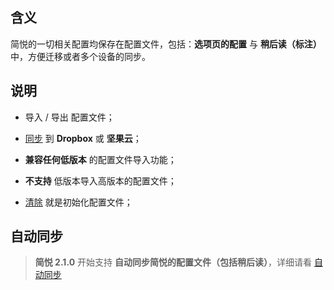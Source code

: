 含义
--

简悦的一切相关配置均保存在配置文件，包括：**选项页的配置** 与 **稍后读（标注）** 中，方便迁移或者多个设备的同步。

说明
--

- 导入 / 导出 配置文件；

- [同步](同步) 到 **Dropbox** 或 **坚果云**；

- **兼容任何低版本** 的配置文件导入功能；

- **不支持** 低版本导入高版本的配置文件；

- [清除](清除) 就是初始化配置文件；


自动同步
--

> **简悦 2.1.0** 开始支持 **自动同步简悦的配置文件（包括稍后读）**，详细请看 [自动同步](Sync?id=自动同步)